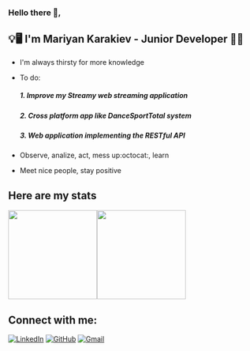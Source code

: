 

### Hello there 👋,




## :bulb::desktop_computer: I'm Mariyan Karakiev - Junior Developer :electric_plug::bulb:

- I'm always thirsty for more knowledge
- To do:
    ##### 1. Improve my Streamy web streaming application 
    ##### 2. Cross platform app like DanceSportTotal system
    ##### 3. Web application implementing the RESTful API

- Observe, analize, act, mess up:octocat:, learn
- Meet nice people, stay positive
## Here are my stats
<div style="display: flex; flex-direction: row;" >
 <img align="center" height="180em" src="https://github-readme-stats.vercel.app/api?username=MariyanKarakiev&theme=github_dark&show_icons=true" />
 <img align="center" height="180em" src="https://github-readme-stats.vercel.app/api/top-langs?username=MariyanKarakiev&show_icons=true&theme=github_dark&layout=compact&hide=css"/>
</div>


## Connect with me:

[![LinkedIn](https://img.shields.io/badge/-LinkedIn-0e76a8?style=flat-square&logo=Linkedin&logoColor=white)](https://www.linkedin.com/in/mariyan-karakiev-0b2a241a7)
[![GitHub](https://img.shields.io/badge/-Github-000000?style=flat-square&logo=Github&logoColor=white)](https://github.com/MariyanKarakiev)
[![Gmail](https://img.shields.io/badge/Gmail-D14836?style=flat-square&logo=gmail&logoColor=white)](mailto:mariqnkarakiev@gmail.com)

